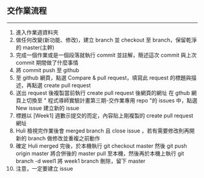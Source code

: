 ## 交作業流程
---
1. 進入作業週資料夾
2. 做任何改變(新功能、修改)，建立 branch 並 checkout 至 branch，保留乾淨的 master(主幹)
3. 完成一個作業或是一個段落就執行 commit 並註解，簡述這次 commit 與上次 commit 期間做了什麼事情
4. 將 commit push 至 github
5. 至 github 網頁，點選 Compare & pull request，填寫此 request 的標題與描述，再點選 create pull request
6. 送出 request 後複製當前執行 create pull request 後網頁的網址 在 gthub 網頁上切換至 " 程式導師實驗計畫第三期-交作業專用 repo "的 issues 中，點選 New issue 建立新的 issue
7. 標題以 [Week1] 週數示提交的而定，內容貼上剛複製的 create pull request 網址
8. Huli 檢視完作業後會 merged branch 且 close issue ，若有需要修改則再開新的 branch 做修改並重複之前動作
9. 確定 Huli merged 完後，於本機執行 git checkout master 然後 git push origin master 將合併後的 master pull 至本機，然後再於本機上執行 git branch -d weel1 將 week1 branch 刪除，留下 master 
10. 注意，一定要建立 issue
